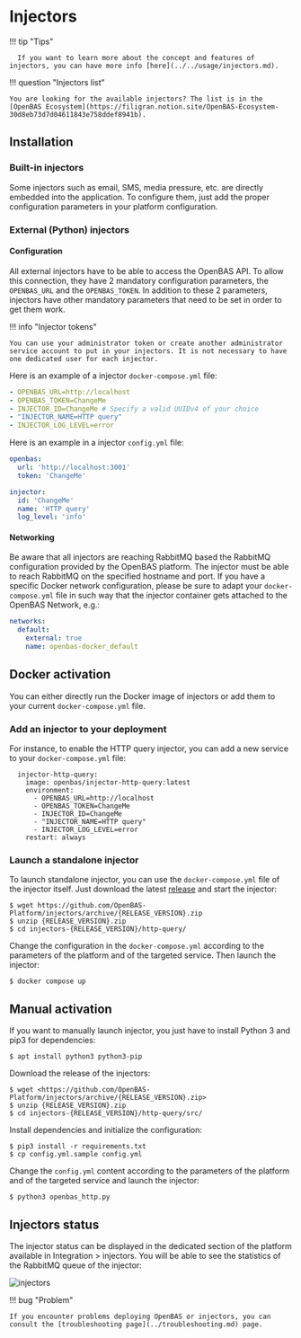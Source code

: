 # Injectors

!!! tip "Tips"

      If you want to learn more about the concept and features of injectors, you can have more info [here](../../usage/injectors.md).

!!! question "Injectors list"

    You are looking for the available injectors? The list is in the [OpenBAS Ecosystem](https://filigran.notion.site/OpenBAS-Ecosystem-30d8eb73d7d04611843e758ddef8941b).

## Installation

### Built-in injectors

Some injectors such as email, SMS, media pressure, etc. are directly embedded into the application. To configure them, 
just add the proper configuration parameters in your platform configuration.

### External (Python) injectors

#### Configuration

All external injectors have to be able to access the OpenBAS API. To allow this connection, they have 2 mandatory configuration parameters, the `OPENBAS_URL` and the `OPENBAS_TOKEN`. In addition to these 2 parameters, injectors have other mandatory parameters that need to be set in order to get them work.

!!! info "Injector tokens"

    You can use your administrator token or create another administrator service account to put in your injectors. It is not necessary to have one dedicated user for each injector.

Here is an example of a injector `docker-compose.yml` file:
```yaml
- OPENBAS_URL=http://localhost
- OPENBAS_TOKEN=ChangeMe
- INJECTOR_ID=ChangeMe # Specify a valid UUIDv4 of your choice
- "INJECTOR_NAME=HTTP query"
- INJECTOR_LOG_LEVEL=error
```

Here is an example in a injector `config.yml` file:

```yaml
openbas:
  url: 'http://localhost:3001'
  token: 'ChangeMe'

injector:
  id: 'ChangeMe'
  name: 'HTTP query'
  log_level: 'info'
```

#### Networking

Be aware that all injectors are reaching RabbitMQ based the RabbitMQ configuration provided by the OpenBAS platform. The injector must be able to reach RabbitMQ on the specified hostname and port. If you have a specific Docker network configuration, please be sure to adapt your `docker-compose.yml` file in such way that the injector container gets attached to the OpenBAS Network, e.g.:

```yaml
networks:
  default:
    external: true
    name: openbas-docker_default
```

## Docker activation

You can either directly run the Docker image of injectors or add them to your current `docker-compose.yml` file.

### Add an injector to your deployment

For instance, to enable the HTTP query injector, you can add a new service to your `docker-compose.yml` file:

```docker
  injector-http-query:
    image: openbas/injector-http-query:latest
    environment:
      - OPENBAS_URL=http://localhost
      - OPENBAS_TOKEN=ChangeMe
      - INJECTOR_ID=ChangeMe
      - "INJECTOR_NAME=HTTP query"
      - INJECTOR_LOG_LEVEL=error
    restart: always
```

### Launch a standalone injector

To launch standalone injector, you can use the `docker-compose.yml` file of the injector itself. Just download the latest [release](https://github.com/OpenBAS-Platform/injectors/releases) and start the injector:

```
$ wget https://github.com/OpenBAS-Platform/injectors/archive/{RELEASE_VERSION}.zip
$ unzip {RELEASE_VERSION}.zip
$ cd injectors-{RELEASE_VERSION}/http-query/
```

Change the configuration in the `docker-compose.yml` according to the parameters of the platform and of the targeted service. Then launch the injector:

```
$ docker compose up
```

## Manual activation

If you want to manually launch injector, you just have to install Python 3 and pip3 for dependencies:

```
$ apt install python3 python3-pip
```

Download the release of the injectors:

```
$ wget <https://github.com/OpenBAS-Platform/injectors/archive/{RELEASE_VERSION}.zip>
$ unzip {RELEASE_VERSION}.zip
$ cd injectors-{RELEASE_VERSION}/http-query/src/
```

Install dependencies and initialize the configuration:

```
$ pip3 install -r requirements.txt
$ cp config.yml.sample config.yml
```

Change the `config.yml` content according to the parameters of the platform and of the targeted service and launch the injector:

```
$ python3 openbas_http.py
```

## Injectors status

The injector status can be displayed in the dedicated section of the platform available in Integration > injectors. You will be able to see the statistics of the RabbitMQ queue of the injector:

![injectors](../assets/injectors-status.png)

!!! bug "Problem"

    If you encounter problems deploying OpenBAS or injectors, you can consult the [troubleshooting page](../troubleshooting.md) page.

